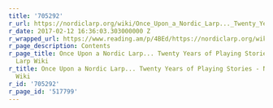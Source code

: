 ```yaml
---
title: '705292'
r_url: https://nordiclarp.org/wiki/Once_Upon_a_Nordic_Larp..._Twenty_Years_of_Playing_Stories
r_date: 2017-02-12 16:36:03.303000000 Z
r_wrapped_url: https://www.reading.am/p/4BEd/https://nordiclarp.org/wiki/Once_Upon_a_Nordic_Larp..._Twenty_Years_of_Playing_Stories
r_page_description: Contents
r_page_title: Once Upon a Nordic Larp... Twenty Years of Playing Stories - Nordic
  Larp Wiki
r_title: Once Upon a Nordic Larp... Twenty Years of Playing Stories - Nordic Larp
  Wiki
r_id: '705292'
r_page_id: '517799'
---
```


